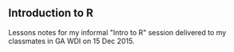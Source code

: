 ## Introduction to R

Lessons notes for my informal "Intro to R" session delivered to my classmates in GA WDI on 15 Dec 2015.
